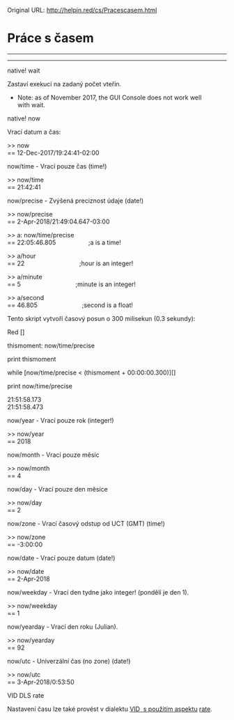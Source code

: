 Original URL: <http://helpin.red/cs/Pracescasem.html>

# Práce s časem

* * *

* * *

native! wait

Zastaví exekuci na zadaný počet vteřin.

- Note: as of November 2017, the GUI Console does not work well with wait.

native! now

Vrací datum a čas:

&gt;&gt; now  
\== 12-Dec-2017/19:24:41-02:00

now/time - Vrací pouze čas (time!)

&gt;&gt; now/time  
\== 21:42:41

now/precise - Zvýšená preciznost údaje (date!)

&gt;&gt; now/precise  
\== 2-Apr-2018/21:49:04.647-03:00

&gt;&gt; a: now/time/precise  
\== 22:05:46.805                   ;a is a time!

&gt;&gt; a/hour  
\== 22                                ;hour is an integer!

&gt;&gt; a/minute  
\== 5                                ;minute is an integer!

&gt;&gt; a/second  
\== 46.805                          ;second is a float!

Tento skript vytvoří časový posun o 300 milisekun (0.3 sekundy):

Red \[]

thismoment: now/time/precise

print thismoment

while \[now/time/precise &lt; (thismoment + 00:00:00.300)]\[]

print now/time/precise

21:51:58.173  
21:51:58.473

now/year - Vrací pouze rok (integer!)

&gt;&gt; now/year  
\== 2018

now/month - Vrací pouze měsíc

&gt;&gt; now/month  
\== 4

now/day - Vrací pouze den měsíce

&gt;&gt; now/day  
\== 2

now/zone - Vrací časový odstup od UCT (GMT) (time!)

&gt;&gt; now/zone  
\== -3:00:00

now/date - Vrací pouze datum (date!)

&gt;&gt; now/date  
\== 2-Apr-2018

now/weekday - Vrací den tydne jako integer! (pondělí je den 1).

&gt;&gt; now/weekday  
\== 1

now/yearday - Vrací den roku (Julian).

&gt;&gt; now/yearday  
\== 92

now/utc - Univerzální čas (no zone) (date!)

&gt;&gt; now/utc  
\== 3-Apr-2018/0:53:50

VID DLS rate

Nastavení času lze také provést v dialektu [VID  s použitím aspektu](http://helpin.red/Pokrocilatemata.html) [rate](http://helpin.red/Pokrocilatemata.html).
